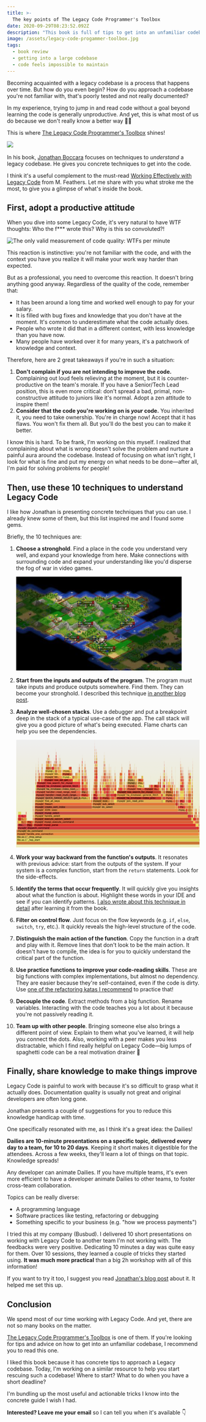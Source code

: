 ```yaml
---
title: >-
  The key points of The Legacy Code Programmer's Toolbox
date: 2020-09-29T08:23:52.092Z
description: "This book is full of tips to get into an unfamiliar codebase. Here's my summary of its salient points."
image: /assets/legacy-code-progammer-toolbox.jpg
tags:
  - book review
  - getting into a large codebase
  - code feels impossible to maintain
---
```


Becoming acquainted with a legacy codebase is a process that happens over time. But how do you even begin? How do you approach a codebase you're not familiar with, that's poorly tested and not really documented?

In my experience, trying to jump in and read code without a goal beyond learning the code is generally unproductive. And yet, this is what most of us do because we don't really know a better way 🤷‍♂️

This is where [The Legacy Code Programmer's Toolbox](https://leanpub.com/legacycode) shines!

![](/assets/legacy-code-progammer-toolbox.jpg)

In his book, [Jonathan Boccara](https://twitter.com/JoBoccara) focuses on techniques to _understand_ a legacy codebase. He gives you concrete techniques to get into the code.

I think it's a useful complement to the must-read [Working Effectively with Legacy Code](../key-points-of-working-effectively-with-legacy-code) from M. Feathers. Let me share with you what stroke me the most, to give you a glimpse of what's inside the book.

## First, adopt a productive attitude

When you dive into some Legacy Code, it's very natural to have WTF thoughts: Who the f\*\*\* wrote this? Why is this so convoluted?!

![The only valid measurement of code quality: WTFs per minute](/assets/wtf-per-minute.jpeg)

This reaction is instinctive: you're not familiar with the code, and with the context you have you realize it will make your work way harder than expected.

But as a professional, you need to overcome this reaction. It doesn't bring anything good anyway. Regardless of the quality of the code, remember that:

- It has been around a long time and worked well enough to pay for your salary.
- It is filled with bug fixes and knowledge that you don't have at the moment. It's common to underestimate what the code actually does.
- People who wrote it did that in a different context, with less knowledge than you have now.
- Many people have worked over it for many years, it's a patchwork of knowledge and context.

Therefore, here are 2 great takeaways if you're in such a situation:

1. **Don't complain if you are not intending to improve the code.** Complaining out loud feels relieving at the moment, but it is counter-productive on the team's morale. If you have a Senior/Tech Lead position, this is even more critical: don't spread a bad, primal, non-constructive attitude to juniors like it's normal. Adopt a zen attitude to inspire them!
2. **Consider that the code you're working on is _your_ code.** You inherited it, you need to take ownership. You're in charge now! Accept that it has flaws. You won't fix them all. But you'll do the best you can to make it better.

I know this is hard. To be frank, I'm working on this myself. I realized that complaining about what is wrong doesn't solve the problem and nurture a painful aura around the codebase. Instead of focusing on what isn't right, I look for what is fine and put my energy on what needs to be done—after all, I'm paid for solving problems for people!

## Then, use these 10 techniques to understand Legacy Code

I like how Jonathan is presenting concrete techniques that you can use. I already knew some of them, but this list inspired me and I found some gems.

Briefly, the 10 techniques are:

1. **Choose a stronghold**. Find a place in the code you understand very well, and expand your knowledge from here. Make connections with surrounding code and expand your understanding like you'd disperse the fog of war in video games.

   ![Example of a Fog of War in a video game](./fog-of-war.png)

2. **Start from the inputs and outputs of the program**. The program must take inputs and produce outputs somewhere. Find them. They can become your stronghold. I described this technique [in another blog post](../dive-into-an-unfamiliar-codebase-from-its-edges).
3. **Analyze well-chosen stacks**. Use a debugger and put a breakpoint deep in the stack of a typical use-case of the app. The call stack will give you a good picture of what's being executed. Flame charts can help you see the dependencies.

   ![Example of a flame chart](./flame-chart.png)

4. **Work your way backward from the function's outputs**. It resonates with previous advice: start from the outputs of the system. If your system is a complex function, start from the `return` statements. Look for the side-effects.
5. **Identify the terms that occur frequently**. It will quickly give you insights about what the function is about. Highlight these words in your IDE and see if you can identify patterns. [I also wrote about this technique in detail](../reveal-long-methods-structure-with-online-word-counter) after learning it from the book.
6. **Filter on control flow**. Just focus on the flow keywords (e.g. `if`, `else`, `switch`, `try`, etc.). It quickly reveals the high-level structure of the code.
7. **Distinguish the main action of the function**. Copy the function in a draft and play with it. Remove lines that don't look to be the main action. It doesn't have to compile, the idea is for you to quickly understand the critical part of the function.
8. **Use practice functions to improve your code-reading skills**. These are big functions with complex implementations, but almost no dependency. They are easier because they're self-contained, even if the code is dirty. Use [one of the refactoring katas I recommend](../5-coding-exercises-to-practice-refactoring-legacy-code) to practice that!
9. **Decouple the code**. Extract methods from a big function. Rename variables. Interacting with the code teaches you a lot about it because you're not passively reading it.
10. **Team up with other people**. Bringing someone else also brings a different point of view. Explain to them what you've learned, it will help you connect the dots. Also, working with a peer makes you less distractable, which I find really helpful on Legacy Code—big lumps of spaghetti code can be a real motivation drainer 🐌

## Finally, share knowledge to make things improve

Legacy Code is painful to work with because it's so difficult to grasp what it actually does. Documentation quality is usually not great and original developers are often long gone.

Jonathan presents a couple of suggestions for you to reduce this knowledge handicap with time.

One specifically resonated with me, as I think it's a great idea: the Dailies!

**Dailies are 10-minute presentations on a specific topic, delivered every day to a team, for 10 to 20 days**. Keeping it short makes it digestible for the attendees. Across a few weeks, they'll learn a lot of things on that topic. Knowledge spreads!

Any developer can animate Dailies. If you have multiple teams, it's even more efficient to have a developer animate Dailies to other teams, to foster cross-team collaboration.

Topics can be really diverse:

- A programming language
- Software practices like testing, refactoring or debugging
- Something specific to your business (e.g. "how we process payments")

I tried this at my company (Busbud). I delivered 10 short presentations on working with Legacy Code to another team I'm not working with. The feedbacks were very positive. Dedicating 10 minutes a day was quite easy for them. Over 10 sessions, they learned a couple of tricks they started using. **It was much more practical** than a big 2h workshop with all of this information!

If you want to try it too, I suggest you read [Jonathan's blog post](https://www.fluentcpp.com/2017/04/04/the-dailies-a-new-way-to-learn-at-work/) about it. It helped me set this up.

## Conclusion

We spend most of our time working with Legacy Code. And yet, there are not so many books on the matter.

[The Legacy Code Programmer's Toolbox](https://leanpub.com/legacycode) is one of them. If you're looking for tips and advice on how to get into an unfamiliar codebase, I recommend you to read this one.

I liked this book because it has concrete tips to approach a Legacy codebase. Today, I'm working on a similar resource to help you start rescuing such a codebase! Where to start? What to do when you have a short deadline?

I'm bundling up the most useful and actionable tricks I know into the concrete guide I wish I had.

**Interested? Leave me your email** so I can tell you when it's available 👇
